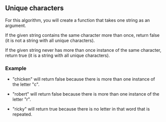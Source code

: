 ## Unique characters

For this algorithm, you will create a function that takes one string as an argument.

If the given string contains the same character more than once, return false (it is not a string with all unique characters).

If the given string never has more than once instance of the same character, return true (it is a string with all unique characters).

### Example
- "chicken" will return false because there is more than one instance of the letter "c".

- "robert" will return false because there is more than one instance of the letter "r".

- "ricky" will return true because there is no letter in that word that is repeated.